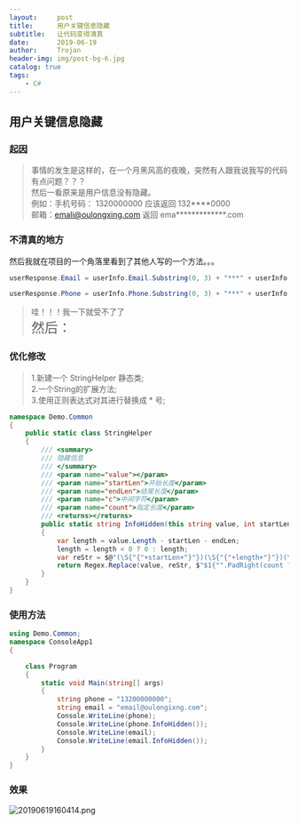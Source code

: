 ```yaml
---
layout:     post
title:      用户关键信息隐藏
subtitle:   让代码变得清真
date:       2019-06-19
author:     Trojan
header-img: img/post-bg-6.jpg
catalog: true
tags:
    - C#
---
```


## 用户关键信息隐藏


### 起因
> 事情的发生是这样的，在一个月黑风高的夜晚，突然有人跟我说我写的代码有点问题？？？  
> 然后一看原来是用户信息没有隐藏。  
> 例如：手机号码： 1320000000 应该返回 132\*\*\*\*0000  
> 邮箱：emali@oulongxing.com 返回 ema\*\*\*\*\*\*\*\*\*\*\*\*\*.com

### 不清真的地方

然后我就在项目的一个角落里看到了其他人写的一个方法。。。
```csharp
userResponse.Email = userInfo.Email.Substring(0, 3) + "***" + userInfo.Email.Substring(userInfo.Email.IndexOf("@"));

userResponse.Phone = userInfo.Phone.Substring(0, 3) + "***" + userInfo.Phone.Substring(userInfo.Phone.Length - 3);
```
> 哇！！！我一下就受不了了  
> <font size="5">然后：</font>  

### 优化修改

> 1.新建一个 StringHelper 静态类;  
> 2.一个String的扩展方法;  
> 3.使用正则表达式对其进行替换成 \* 号;  

```csharp
namespace Demo.Common
{
    public static class StringHelper
    {
        /// <summary>
        /// 隐藏信息
        /// </summary>
        /// <param name="value"></param>
        /// <param name="startLen">开始长度</param>
        /// <param name="endLen">结尾长度</param>
        /// <param name="c">中间字符</param>
        /// <param name="count">指定长度</param>
        /// <returns></returns>
        public static string InfoHidden(this string value, int startLen = 3, int endLen = 4, char c = '*', int? count = null)
        {
            var length = value.Length - startLen - endLen;
            length = length < 0 ? 0 : length;
            var reStr = $@"(\S{"{"+startLen+"}"})(\S{"{"+length+"}"})(\S{"{"+endLen+"}"})";
            return Regex.Replace(value, reStr, $"$1{"".PadRight(count ?? length, c)}$3");
        }
    }
}
```

### 使用方法

```csharp
using Demo.Common;
namespace ConsoleApp1
{

    class Program
    {
        static void Main(string[] args)
        {
            string phone = "13200000000";
            string email = "email@oulongixng.com";
            Console.WriteLine(phone);
            Console.WriteLine(phone.InfoHidden());
            Console.WriteLine(email);
            Console.WriteLine(email.InfoHidden());
        }
    }
}
```
### 效果
![20190619160414.png](http://images.oulongxing.com//blog/20190619160414.png)

